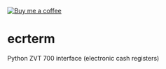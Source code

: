 [![Buy me a coffee](https://bmc-cdn.nyc3.digitaloceanspaces.com/BMC-button-images/custom_images/orange_img.png)](https://buymeacoff.ee/tasmail)

ecrterm
=======

Python ZVT 700 interface (electronic cash registers)

